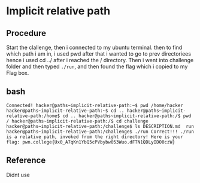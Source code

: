 # Implicit relative path

## Procedure
Start the clallenge, then i connected to my ubuntu terminal. then to find which path i am in, i used pwd after that i wanted to go to prev directoriees hence 
i used cd ../ after i reached the / directory. Then i went into challenge folder and then typed `./run`, and then found the flag which i copied to my Flag box.

## bash
`Connected!
hacker@paths~implicit-relative-path:~$ pwd
/home/hacker
hacker@paths~implicit-relative-path:~$ cd ..
hacker@paths~implicit-relative-path:/home$ cd ..
hacker@paths~implicit-relative-path:/$ pwd
/
hacker@paths~implicit-relative-path:/$ cd challenge
hacker@paths~implicit-relative-path:/challenge$ ls
DESCRIPTION.md  run
hacker@paths~implicit-relative-path:/challenge$ ./run
Correct!!!
./run is a relative path, invoked from the right directory!
Here is your flag:
pwn.college{Ux0_A7qKn1YbQ5cPVbybw053Wuo.dFTN1QDLyIDO0czW}`

## Reference
Didnt use
